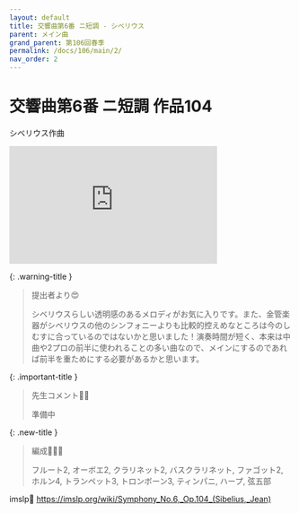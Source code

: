 ```yaml
---
layout: default
title: 交響曲第6番 ニ短調 - シベリウス
parent: メイン曲
grand_parent: 第106回春季
permalink: /docs/106/main/2/
nav_order: 2
---
```


# 交響曲第6番 ニ短調 作品104

シベリウス作曲

<iframe width="370" height="210" src="https://www.youtube.com/embed/SIcjeoRLcoE?si=y8E1z2gq29S8MRck" title="YouTube video player" frameborder="0" allow="accelerometer; autoplay; clipboard-write; encrypted-media; gyroscope; picture-in-picture; web-share" referrerpolicy="strict-origin-when-cross-origin" allowfullscreen></iframe>


{: .warning-title }
> 提出者より😍
> 
> シベリウスらしい透明感のあるメロディがお気に入りです。また、金管楽器がシベリウスの他のシンフォニーよりも比較的控えめなところは今のしむすに合っているのではないかと思いました！演奏時間が短く、本来は中曲や2プロの前半に使われることの多い曲なので、メインにするのであれば前半を重ためにする必要があるかと思います。

{: .important-title }
> 先生コメント🤵‍♂️
>
> 準備中

{: .new-title }
> 編成🎻🎺🥁
>
> フルート2, オーボエ2, クラリネット2, バスクラリネット, ファゴット2, ホルン4, トランペット3, トロンボーン3, ティンパニ, ハープ, 弦五部

imslp🎼
<a href="https://imslp.org/wiki/Symphony_No.6,_Op.104_(Sibelius,_Jean)">https://imslp.org/wiki/Symphony_No.6,_Op.104_(Sibelius,_Jean)</a>